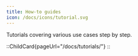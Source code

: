 ```yaml
---
title: How-to guides
icon: /docs/icons/tutorial.svg
---
```


Tutorials covering various use cases step by step.

::ChildCard{pageUrl="/docs/tutorials/"}
::